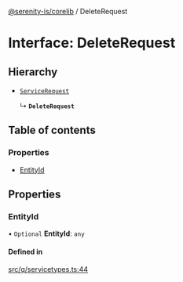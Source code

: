 [@serenity-is/corelib](../README.md) / DeleteRequest

# Interface: DeleteRequest

## Hierarchy

- [`ServiceRequest`](ServiceRequest.md)

  ↳ **`DeleteRequest`**

## Table of contents

### Properties

- [EntityId](DeleteRequest.md#entityid)

## Properties

### EntityId

• `Optional` **EntityId**: `any`

#### Defined in

[src/q/servicetypes.ts:44](https://github.com/serenity-is/serenity/blob/master/packages/corelib/src/q/servicetypes.ts#L44)

